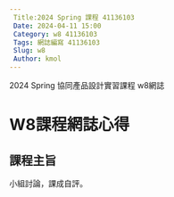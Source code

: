 ```yaml
---
 Title:2024 Spring 課程 41136103
 Date: 2024-04-11 15:00
 Category: w8 41136103
 Tags: 網誌編寫 41136103
 Slug: w8
 Author: kmol
---
```


2024 Spring 協同產品設計實習課程 w8網誌

<!-- PELICAN_END_SUMMARY -->


# W8課程網誌心得

## 課程主旨

小組討論，課成自評。

